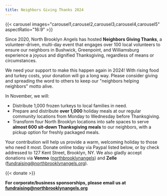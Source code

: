 ```yaml
---
title: Neighbors Giving Thanks 2024
---
```


{{< carousel images="carousel1,carousel2,carousel3,carousel4,carousel5" aspectRatio="16:9" >}}

Since 2020, North Brooklyn Angels has hosted **Neighbors Giving Thanks**, a volunteer-driven, multi-day event that engages over 100 local volunteers to ensure our neighbors in Bushwick, Greenpoint, and Williamsburg experience a joyous and dignified Thanksgiving, regardless of means or circumstances.

We need your support to make this happen again in 2024! With rising food and turkey costs, your donation will go a long way. Please consider giving and spreading the word to others to keep our "neighbors helping neighbors" motto alive.

In November, we will:

* Distribute 1,000 frozen turkeys to local families in need.
* Prepare and distribute **over 1,000** holiday meals at our regular community locations from Monday to Wednesday before Thanksgiving.
* Transform four North Brooklyn locations into safe spaces to serve **almost 600 sit-down Thanksgiving meals** to our neighbors, with a pickup option for freshly packaged meals.

Your contribution will help us provide a warm, welcoming holiday to those who need it most. Donate online today via Paypal listed below, or by check addressed to 127 Kent Street, Brooklyn, NY. We also gladly accept donations via **Venmo** ([northbrooklynangels](https://venmo.com/northbrooklynangels)) and **Zelle** (fundraising@northbrooklynangels.org). 

{{< donate >}}

**For corporate/business sponsorships, please email us at [fundraising@northbrooklynangels.org](mailto:fundraising@northbrooklynangels.org)**